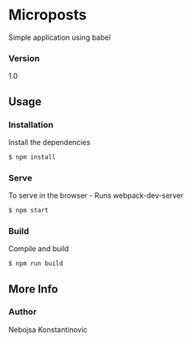 # Microposts

Simple application using babel

### Version
1.0

## Usage

### Installation

Install the dependencies

```sh
$ npm install
```

### Serve
To serve in the browser  - Runs webpack-dev-server

```sh
$ npm start
```

### Build
Compile and build

```sh
$ npm run build
```

## More Info

### Author

Nebojsa Konstantinovic
